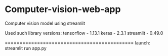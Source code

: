# Computer-vision-web-app
Computer vision model using streamlit

Used such library versions:
tensorflow - 1.13.1
keras - 2.3.1
streamlit - 0.49.0

============================================
launch: streamlit run app.py
